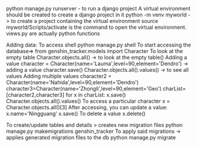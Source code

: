 python manage.py runserver - to run a django project
A virtual environment should be created to create a django project in it
  python -m venv myworld -> to create a project containing the virtual environment
  source myworld/Scripts/activate is the command to  open the virtual environment.
views.py are actually python functions

Adding data:
  To access shell
    python manage.py shell 
  To start accessing the database=>
    from genshin_tracker.models import Character
  To look at the empty table
    Character.objects.all() -> to look at the empty table()
  Adding a value
    character = Character(name='Lauma',level=90,element='Dendro') -> adding a value
    character.save()
    Character.objects.all().values() -> to see all values
  Adding multiple values
    character2 = Character(name='Nahida',level=90,element='Dendro')
    character3=Character(name='Zhongli',level=90,element='Geo')
    charList=[character2,character3]
    for x in charList:
      x.save()
    Character.objects.all().values()
  To access a particular character
    x = Character.objects.all()[3]
  After accessing, you can update a value:
    x.name='Ningguang'
    x.save()
  To delete a value
    x.delete()

To create/update tables and details > creates new migration files
  python manage.py makemigrations genshin_tracker
To apply said migrations -> applies generated migration files to the db
  python manage.py migrate
    
    
